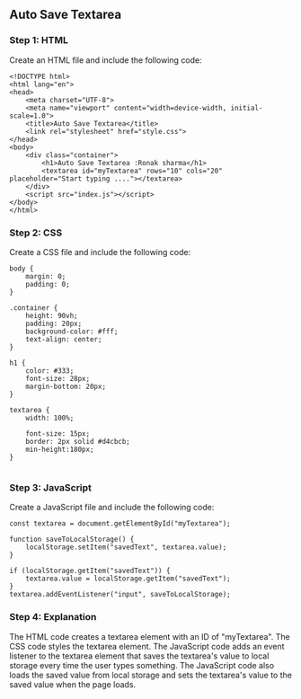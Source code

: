 
## Auto Save Textarea

### Step 1: HTML

Create an HTML file and include the following code:

```
<!DOCTYPE html>
<html lang="en">
<head>
    <meta charset="UTF-8">
    <meta name="viewport" content="width=device-width, initial-scale=1.0">
    <title>Auto Save Textarea</title>
    <link rel="stylesheet" href="style.css">
</head>
<body>
    <div class="container">
        <h1>Auto Save Textarea :Ronak sharma</h1>
        <textarea id="myTextarea" rows="10" cols="20" placeholder="Start typing ...."></textarea>
    </div>
    <script src="index.js"></script>
</body>
</html>

```

### Step 2: CSS

Create a CSS file and include the following code:

```
body {
    margin: 0;
    padding: 0;
}

.container {
    height: 90vh;
    padding: 20px;
    background-color: #fff;
    text-align: center;
}

h1 {
    color: #333;
    font-size: 28px;
    margin-bottom: 20px;
}

textarea {
    width: 100%;

    font-size: 15px;
    border: 2px solid #d4cbcb;
    min-height:180px;
}


```

### Step 3: JavaScript

Create a JavaScript file and include the following code:

```
const textarea = document.getElementById("myTextarea");

function saveToLocalStorage() {
    localStorage.setItem("savedText", textarea.value);
}

if (localStorage.getItem("savedText")) {
    textarea.value = localStorage.getItem("savedText");
}
textarea.addEventListener("input", saveToLocalStorage);

```

### Step 4: Explanation

The HTML code creates a textarea element with an ID of "myTextarea". The CSS code styles the textarea element. The JavaScript code adds an event listener to the textarea element that saves the textarea's value to local storage every time the user types something. The JavaScript code also loads the saved value from local storage and sets the textarea's value to the saved value when the page loads.